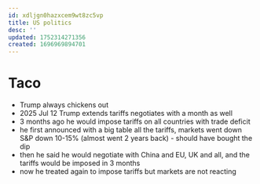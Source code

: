 ```yaml
---
id: xdljgn0hazxcem9wt8zc5vp
title: US politics
desc: ''
updated: 1752314271356
created: 1696969894701
---
```


# Taco
- Trump always chickens out
- 2025 Jul 12 Trump extends tariffs negotiates with a month as well
- 3 months ago he would impose tariffs on all countries with trade deficit
- he first announced with a big table all the tariffs, markets went down S&P down 10-15% (almost went 2 years back) - should have bought the dip
- then he said he would negotiate with China and EU, UK and all, and the tariffs would be imposed in 3 months
- now he treated again to impose tariffs but markets are not reacting